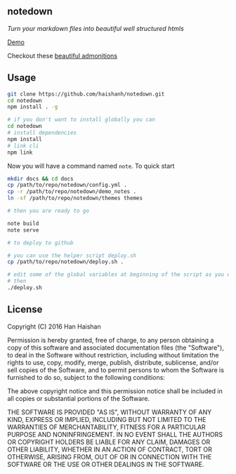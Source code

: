 ## notedown

_Turn your markdown files into beautiful well structured htmls_


[Demo][demo]

Checkout these [beautiful admonitions][admonition]


## Usage

```sh
git clone https://github.com/haishanh/notedown.git
cd notedown
npm install . -g

# if you don't want to install globally you can
cd notedown
# install dependencies
npm install
# link cli
npm link
```

Now you will have a command named `note`. To quick start


```sh
mkdir docs && cd docs
cp /path/to/repo/notedown/config.yml .
cp -r /path/to/repo/notedown/demo_notes .
ln -sf /path/to/repo/notedown/themes themes

# then you are ready to go

note build
note serve

# to deploy to github

# you can use the helper script deploy.sh
cp /path/to/repo/notedown/deploy.sh .

# edit some of the global variables at beginning of the script as you wish
# then
./deploy.sh
```


[demo]: http://hanhaishan.com/notedown/
[admonition]: http://hanhaishan.com/notedown/test/admonition/

## License

Copyright (C) 2016 Han Haishan

Permission is hereby granted, free of charge, to any person obtaining a copy of this software and associated documentation files (the "Software"), to deal in the Software without restriction, including without limitation the rights to use, copy, modify, merge, publish, distribute, sublicense, and/or sell copies of the Software, and to permit persons to whom the Software is furnished to do so, subject to the following conditions:

The above copyright notice and this permission notice shall be included in all copies or substantial portions of the Software.

THE SOFTWARE IS PROVIDED "AS IS", WITHOUT WARRANTY OF ANY KIND, EXPRESS OR IMPLIED, INCLUDING BUT NOT LIMITED TO THE WARRANTIES OF MERCHANTABILITY, FITNESS FOR A PARTICULAR PURPOSE AND NONINFRINGEMENT. IN NO EVENT SHALL THE AUTHORS OR COPYRIGHT HOLDERS BE LIABLE FOR ANY CLAIM, DAMAGES OR OTHER LIABILITY, WHETHER IN AN ACTION OF CONTRACT, TORT OR OTHERWISE, ARISING FROM, OUT OF OR IN CONNECTION WITH THE SOFTWARE OR THE USE OR OTHER DEALINGS IN THE SOFTWARE.
